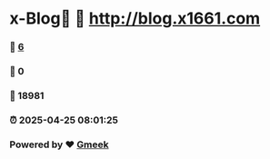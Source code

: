 # x-Blog🍃 :link: http://blog.x1661.com 
### :page_facing_up: [6](http://blog.x1661.com/tag.html) 
### :speech_balloon: 0 
### :hibiscus: 18981 
### :alarm_clock: 2025-04-25 08:01:25 
### Powered by :heart: [Gmeek](https://github.com/Meekdai/Gmeek)
